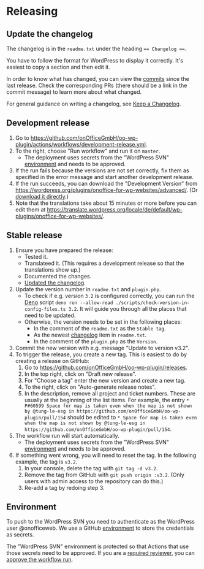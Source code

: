 # Releasing

## Update the changelog
The changelog is in the `readme.txt` under the heading `== Changelog ==`.

You have to follow the format for WordPress to display it correctly. It's easiest to copy a section and then edit it.

In order to know what has changed, you can view the [commits](https://github.com/onOffice-Web-Org/oo-wp-plugin/commits/master) since the last release. Check the corresponding PRs (there should be a link in the commit message) to learn more about what changed.

For general guidance on writing a changelog, see [Keep a Changelog](https://keepachangelog.com/en/1.0.0/).

## Development release

1. Go to https://github.com/onOfficeGmbH/oo-wp-plugin/actions/workflows/development-release.yml.
2. To the right, choose "Run workflow" and run it on `master`.
    - The deployment uses secrets from the "WordPress SVN" [environment](#environment) and needs to be approved.
3. If the run fails because the versions are not set correctly, fix them as specified in the error message and start another development release.
4. If the run succeeds, you can download the "Development Version" from https://wordpress.org/plugins/onoffice-for-wp-websites/advanced/. (Or [download it directly](https://downloads.wordpress.org/plugin/onoffice-for-wp-websites.zip).)
5. Note that the translations take about 15 minutes or more before you can edit them at https://translate.wordpress.org/locale/de/default/wp-plugins/onoffice-for-wp-websites/.

## Stable release

1. Ensure you have prepared the release:
    - Tested it.
    - Translateed it. (This requires a development release so that the translations show up.)
    - Documented the changes.
    - [Updated the changelog](#update-the-changelog).
2. Update the version number in `readme.txt` and `plugin.php`.
    - To check if e.g. version `3.2` is configured correctly, you can run the [Deno](https://deno.land/) script `deno run --allow-read ./scripts/check-version-in-config-files.ts 3.2`. It will guide you through all the places that need to be updated.
    - Otherwise, the version needs to be set in the following places:
      - In the comment of the `readme.txt` as the `Stable tag`.
      - As the newest [changelog](#update-the-changelog) item in `readme.txt`.
      - In the comment of the `plugin.php` as the `Version`.
3. Commit the new version with e.g. message "Update to version v3.2".
4. To trigger the release, you create a new tag. This is easiest to do by creating a release on GitHub:
    1. Go to https://github.com/onOfficeGmbH/oo-wp-plugin/releases.
    2. In the top right, click on "Draft new release".
    3. For "Choose a tag" enter the new version and create a new tag.
    4. To the right, click on "Auto-generate release notes".
    5. In the description, remove all project and ticket numbers. These are usually at the beginning of the list items. For example, the entry `*  P#60599 Space for map is taken even when the map is not shown by @tung-le-esg in https://github.com/onOfficeGmbH/oo-wp-plugin/pull/154` should be edited to `* Space for map is taken even when the map is not shown by @tung-le-esg in https://github.com/onOfficeGmbH/oo-wp-plugin/pull/154`.
5. The workflow run will start automatically.
    - The deployment uses secrets from the "WordPress SVN" [environment](#environment) and needs to be approved.
6. If something went wrong, you will need to reset the tag. In the following example, the tag is `v3.2`.
    1. In your console, delete the tag with `git tag -d v3.2`.
    2. Remove the tag from GitHub with `git push origin :v3.2`. (Only users with admin access to the repository can do this.)
    3. Re-add a tag by redoing step 3.

## Environment

To push to the WordPress SVN you need to authenticate as the WordPress user @onofficeweb. We use a GitHub [environment](https://docs.github.com/en/actions/deployment/targeting-different-environments/using-environments-for-deployment) to store the credentials as secrets.

The "WordPress SVN" environment is protected so that Actions that use those secrets need to be approved. If you are a [required reviewer](https://docs.github.com/en/actions/deployment/targeting-different-environments/using-environments-for-deployment#required-reviewers), you can [approve the workflow run](https://docs.github.com/en/actions/managing-workflow-runs/reviewing-deployments).
